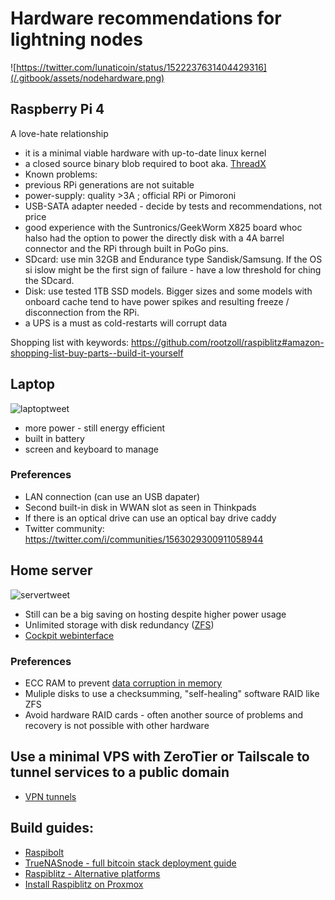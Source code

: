# Hardware recommendations for lightning nodes

![https://twitter.com/lunaticoin/status/1522237631404429316](/.gitbook/assets/nodehardware.png)
## Raspberry Pi 4
A love-hate relationship
 - it is a minimal viable hardware with up-to-date linux kernel
 - a closed source binary blob required to boot aka. [ThreadX](https://en.wikipedia.org/wiki/ThreadX)
 - Known problems:
  - previous RPi generations are not suitable
  - power-supply: quality >3A ; official RPi or Pimoroni
  - USB-SATA adapter needed - decide by tests and recommendations, not price
  - good experience with the Suntronics/GeekWorm X825 board whoc halso had the option to power the directly disk with a 4A barrel connector and the RPi through built in PoGo pins.
  - SDcard: use min 32GB and Endurance type Sandisk/Samsung. If the OS si islow might be the first sign of failure - have a low threshold for ching the SDcard.
  - Disk: use tested 1TB SSD models. Bigger sizes and some models with onboard cache tend to have power spikes and resulting freeze / disconnection from the RPi.
  - a UPS is a must as cold-restarts will corrupt data

Shopping list with keywords: <https://github.com/rootzoll/raspiblitz#amazon-shopping-list-buy-parts--build-it-yourself>

## Laptop
![laptoptweet](/.gitbook/assets/laptoptweet.png)
- more power - still energy efficient
- built in battery
- screen and keyboard to manage

### Preferences
- LAN connection (can use an USB dapater)
- Second built-in disk in WWAN slot as seen in Thinkpads
- If there is an optical drive can use an optical bay drive caddy
- Twitter community: <https://twitter.com/i/communities/1563029300911058944>

## Home server
![servertweet](/.gitbook/assets/servertweet.png)
- Still can be a big saving on hosting despite higher power usage
- Unlimited storage with disk redundancy ([ZFS](https://openzfs.github.io/openzfs-docs/Getting%20Started/Debian/index.html))
- [Cockpit webinterface](https://github.com/rootzoll/raspiblitz/issues/2767)
### Preferences
- ECC RAM to prevent [data corruption in memory](https://github.com/lightningnetwork/lnd/issues/7022#issuecomment-1278695682)
- Muliple disks to use a checksumming, "self-healing" software RAID like ZFS
- Avoid hardware RAID cards - often another source of problems and recovery is not possible with other hardware
## Use a minimal VPS with ZeroTier or Tailscale to tunnel services to a public domain
* [VPN tunnels](../technicals/networking.md)

## Build guides:
  - [Raspibolt](https://raspibolt.org/)
  - [TrueNASnode - full bitcoin stack deployment guide](https://github.com/seth586/guides/blob/master/FreeNAS/bitcoin/README.md)
  - [Raspiblitz - Alternative platforms](https://github.com/rootzoll/raspiblitz/tree/dev/alternative.platforms)
  - [Install Raspiblitz on Proxmox](https://github.com/rootzoll/raspiblitz/tree/dev/alternative.platforms/Proxmox)
